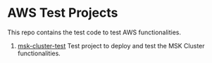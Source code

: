 # AWS Test Projects

This repo contains the test code to test AWS functionalities.

1. [msk-cluster-test](./msk-cluster-test/) Test project to deploy and test the MSK Cluster functionalities.